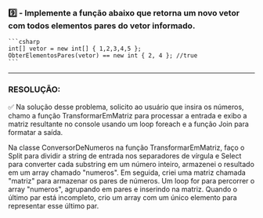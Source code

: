 ### 9️⃣ - Implemente a função abaixo que retorna um novo vetor com todos elementos pares do vetor informado.
    ```csharp
    int[] vetor = new int[] { 1,2,3,4,5 };
    ObterElementosPares(vetor) == new int { 2, 4 }; //true 
    ```
-----

### RESOLUÇÃO: 
✅ Na solução desse problema, solicito ao usuário que insira os números, chamo a função TransformarEmMatriz para processar a entrada e exibo a matriz resultante no console usando um loop foreach e a função Join para formatar a saída. 

Na classe ConversorDeNumeros na função TransformarEmMatriz, faço o Split para dividir a string de entrada nos separadores de vírgula e Select para converter cada substring em um número inteiro, armazenei o resultado em um array chamado "numeros". Em seguida, criei uma matriz chamada "matriz" para armazenar os pares de números. Um loop for para percorrer o array "numeros", agrupando em pares e inserindo na matriz. Quando o último par está incompleto, crio um array com um único elemento para representar esse último par.

